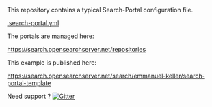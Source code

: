 This repository contains a typical Search-Portal configuration file.

[.search-portal.yml](.search-portal.yml)

The portals are managed here:

https://search.opensearchserver.net/repositories

This example is published here:

https://search.opensearchserver.net/search/emmanuel-keller/search-portal-template

Need support ? [![Gitter](https://badges.gitter.im/jaeksoft/search-portal-template.svg)](https://gitter.im/jaeksoft/search-portal-template?utm_source=badge&utm_medium=badge&utm_campaign=pr-badge)